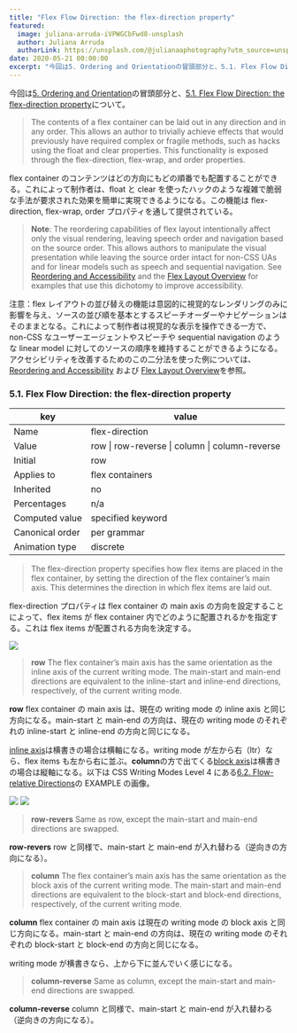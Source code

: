 ```yaml
---
title: "Flex Flow Direction: the flex-direction property"
featured:
  image: juliana-arruda-iVPWGCbFwd8-unsplash
  author: Juliana Arruda
  authorLink: https://unsplash.com/@julianaaphotography?utm_source=unsplash&utm_medium=referral&utm_content=creditCopyText
date: 2020-05-21 00:00:00
excerpt: "今回は5. Ordering and Orientationの冒頭部分と、5.1. Flex Flow Direction: the flex-direction propertyについて。"
---
```


今回は[5. Ordering and Orientation](https://www.w3.org/TR/css-flexbox-1/#flow-order)の冒頭部分と、[5.1. Flex Flow Direction: the flex-direction property](https://www.w3.org/TR/css-flexbox-1/#flex-direction-property)について。

> The contents of a flex container can be laid out in any direction and in any order. This allows an author to trivially achieve effects that would previously have required complex or fragile methods, such as hacks using the float and clear properties. This functionality is exposed through the flex-direction, flex-wrap, and order properties.

flex container のコンテンツはどの方向にもどの順番でも配置することができる。これによって制作者は、float と clear を使ったハックのような複雑で脆弱な手法が要求された効果を簡単に実現できるようになる。この機能は flex-direction, flex-wrap, order プロパティを通して提供されている。

> **Note**: The reordering capabilities of flex layout intentionally affect only the visual rendering, leaving speech order and navigation based on the source order. This allows authors to manipulate the visual presentation while leaving the source order intact for non-CSS UAs and for linear models such as speech and sequential navigation. See [Reordering and Accessibility](https://www.w3.org/TR/css-flexbox-1/#order-accessibility) and the [Flex Layout Overview](https://www.w3.org/TR/css-flexbox-1/#overview) for examples that use this dichotomy to improve accessibility.

注意：flex レイアウトの並び替えの機能は意図的に視覚的なレンダリングのみに影響を与え、ソースの並び順を基本とするスピーチオーダーやナビゲーションはそのままとなる。これによって制作者は視覚的な表示を操作できる一方で、non-CSS なユーザーエージェントやスピーチや sequential navigation のような linear model に対してのソースの順序を維持することができるようになる。アクセシビリティを改善するためのこの二分法を使った例については、[Reordering and Accessibility](https://www.w3.org/TR/css-flexbox-1/#order-accessibility) および [Flex Layout Overview](https://www.w3.org/TR/css-flexbox-1/#overview)を参照。

### 5.1. Flex Flow Direction: the flex-direction property

| key             | value                                                      |
| --------------- | ---------------------------------------------------------- |
| Name            | flex-direction                                             |
| Value           | row &#124; row-reverse &#124; column &#124; column-reverse |
| Initial         | row                                                        |
| Applies to      | flex containers                                            |
| Inherited       | no                                                         |
| Percentages     | n/a                                                        |
| Computed value  | specified keyword                                          |
| Canonical order | per grammar                                                |
| Animation type  | discrete                                                   |

> The flex-direction property specifies how flex items are placed in the flex container, by setting the direction of the flex container’s main axis. This determines the direction in which flex items are laid out.

flex-direction プロパティは flex container の main axis の方向を設定することによって、flex items が flex container 内でどのように配置されるかを指定する。これは flex items が配置される方向を決定する。

<img src="../../assets/images/flex-direction-terms.svg" />

> **row**
> The flex container’s main axis has the same orientation as the inline axis of the current writing mode. The main-start and main-end directions are equivalent to the inline-start and inline-end directions, respectively, of the current writing mode.

**row**
flex container の main axis は、現在の writing mode の inline axis と同じ方向になる。main-start と main-end の方向は、現在の writing mode のそれぞれの inline-start と inline-end の方向と同じになる。

[inline axis](https://www.w3.org/TR/css-writing-modes-4/#inline-axis)は横書きの場合は横軸になる。writing mode が左から右（ltr）なら、flex items も左から右に並ぶ。**column**の方で出てくる[block axis](https://www.w3.org/TR/css-writing-modes-4/#block-axis)は横書きの場合は縦軸になる。以下は CSS Writing Modes Level 4 にある[6.2. Flow-relative Directions](https://www.w3.org/TR/css-writing-modes-4/#logical-directions)の EXAMPLE の画像。

<img src="https://www.w3.org/TR/css-writing-modes-4/diagrams/sizing-ltr-tb.svg" />
<img src="https://www.w3.org/TR/css-writing-modes-4/diagrams/sizing-ttb-rl.svg" />

> **row-revers**
> Same as row, except the main-start and main-end directions are swapped.

**row-revers**
row と同様で、main-start と main-end が入れ替わる（逆向きの方向になる）。

> **column**
> The flex container’s main axis has the same orientation as the block axis of the current writing mode. The main-start and main-end directions are equivalent to the block-start and block-end directions, respectively, of the current writing mode.

**column**
flex container の main axis は現在の writing mode の block axis と同じ方向になる。main-start と main-end の方向は、現在の writing mode のそれぞれの block-start と block-end の方向と同じになる。

writing mode が横書きなら、上から下に並んでいく感じになる。

> **column-reverse**
> Same as column, except the main-start and main-end directions are swapped.

**column-reverse**
column と同様で、main-start と main-end が入れ替わる（逆向きの方向になる）。

